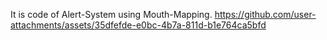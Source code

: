 It is code of Alert-System using Mouth-Mapping.
https://github.com/user-attachments/assets/35dfefde-e0bc-4b7a-811d-b1e764ca5bfd
